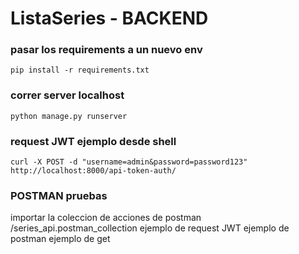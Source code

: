 # ListaSeries - BACKEND

### pasar los requirements a un nuevo env
```
pip install -r requirements.txt
```

### correr server localhost
```
python manage.py runserver
```

### request JWT ejemplo desde shell

```
curl -X POST -d "username=admin&password=password123" http://localhost:8000/api-token-auth/
```

### POSTMAN pruebas
 importar la coleccion de acciones de postman /series_api.postman_collection
 ejemplo de request JWT 
 ejemplo de postman
 ejemplo de get
 